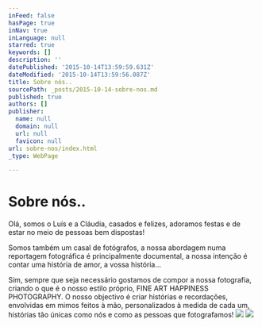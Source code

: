 ```yaml
---
inFeed: false
hasPage: true
inNav: true
inLanguage: null
starred: true
keywords: []
description: ''
datePublished: '2015-10-14T13:59:59.631Z'
dateModified: '2015-10-14T13:59:56.087Z'
title: Sobre nós..
sourcePath: _posts/2015-10-14-sobre-nos.md
published: true
authors: []
publisher:
  name: null
  domain: null
  url: null
  favicon: null
url: sobre-nos/index.html
_type: WebPage

---
```

# Sobre nós..

Olá, somos o Luís e a Cláudia, casados e felizes,
adoramos festas e de estar no meio de pessoas bem dispostas!

Somos também um casal de fotógrafos, a nossa
abordagem numa reportagem fotográfica é principalmente documental, a nossa
intenção é contar uma história de amor, a vossa história...

Sim, sempre que seja necessário gostamos de compor a
nossa fotografia, criando o que é o nosso estilo próprio, FINE ART HAPPINESS
PHOTOGRAPHY. O nosso objectivo é criar histórias e recordações, envolvidas em
mimos feitos à mão, personalizados à medida de cada um, histórias tão únicas
como nós e como as pessoas que fotografamos!
![](https://the-grid-user-content.s3-us-west-2.amazonaws.com/8eee3106-da8a-4868-b987-eef3d8effbb4.png)
![](https://the-grid-user-content.s3-us-west-2.amazonaws.com/34055187-d473-4f02-914c-5d3a328f651f.jpg)